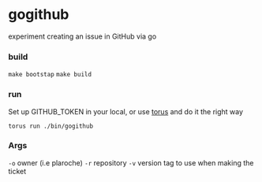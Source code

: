 # gogithub
experiment creating an issue in GitHub via go


### build

`make bootstap`
`make build`

### run

Set up GITHUB_TOKEN in your local, or use [torus](https://torus.sh) and do it
the right way

`torus run ./bin/gogithub`

### Args
`-o` owner (i.e plaroche)
`-r` repository
`-v` version tag to use when making the ticket
